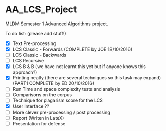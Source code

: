 # AA_LCS_Project
MLDM Semester 1 Advanced Algorithms project.

To do list: (please add stuff!)

- [X] Text Pre-processing 
- [X] LCS Classic - Forwards    (COMPLETE by JOE 18/10/2016)
- [ ] LCS Classic - Backwards
- [ ] LCS Recursive
- [X] LCS B & B (we have not learnt this yet but if anyone knows this approach?)
- [X] Printing neatly (there are several techniques so this task may expand) (PART1 COMPLETE by ED 20/10/2016)
- [ ] Run Time and space complexity tests and analysis
- [ ] Comparisons on the corpus
- [ ] Technique for plagarism score for the LCS
- [X] User Interface ??
- [ ] More clever pre-processing / post processing
- [ ] Report (Writen in LateX)
- [ ] Presentation for defense
